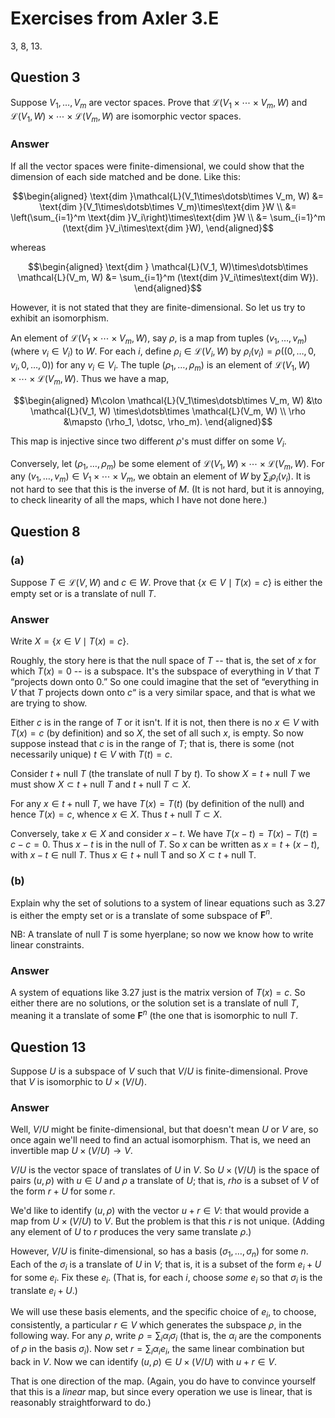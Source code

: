 # Exercises from Axler 3.E

3, 8, 13.

## Question 3

Suppose $V_1, \dots, V_m$ are vector spaces. Prove that
$\mathcal{L}(V_1\times\dotsb\times V_m, W)$ and $\mathcal{L}(V_1, W)
\times\dotsb\times \mathcal{L}(V_m, W)$ are isomorphic vector spaces.

### Answer

If all the vector spaces were finite-dimensional, we could show that
the dimension of each side matched and be done. Like this:

```math
\begin{aligned}
\text{dim }\mathcal{L}(V_1\times\dotsb\times V_m, W) 
  &= \text{dim }(V_1\times\dotsb\times V_m)\times\text{dim }W \\
  &= \left(\sum_{i=1}^m \text{dim }V_i\right)\times\text{dim }W \\
  &= \sum_{i=1}^m (\text{dim }V_i\times\text{dim }W), 
\end{aligned}
```

whereas

```math
\begin{aligned}
\text{dim } \mathcal{L}(V_1, W)\times\dotsb\times \mathcal{L}(V_m, W)
  &= \sum_{i=1}^m (\text{dim }V_i\times\text{dim W}).
  \end{aligned}
```

However, it is not stated that they are finite-dimensional. So let us
try to exhibit an isomorphism.

An element of $\mathcal{L}(V_1\times\dotsb\times V_m, W)$, say $\rho$,
is a map from tuples $(v_1, \dotsc, v_m)$ (where $v_i\in V_i$) to
$W$. For each $i$, define $\rho_i\in \mathcal{L}(V_i, W)$ by
$\rho_i(v_i) = \rho((0,\dotsc,0,v_i,0,\dotsc,0))$ for any $v_i\in
V_i$. The tuple $(\rho_1,\dotsc,\rho_m)$ is an element of
$\mathcal{L}(V_1, W) \times\dotsb\times \mathcal{L}(V_m, W)$. Thus we
have a map,

```math
\begin{aligned}
M\colon \mathcal{L}(V_1\times\dotsb\times V_m, W) &\to \mathcal{L}(V_1, W)
\times\dotsb\times \mathcal{L}(V_m, W) \\
\rho &\mapsto (\rho_1, \dotsc, \rho_m).
\end{aligned}
```

This map is injective since two different $\rho$'s must differ on some
$V_i$.

Conversely, let $(\rho_1,\dotsc,\rho_m)$ be some element of
$\mathcal{L}(V_1, W) \times\dotsb\times \mathcal{L}(V_m, W)$. For any
$(v_1,\dotsc,v_m)\in V_1\times\dotsb\times V_m$, we obtain an element
of $W$ by $\sum_i \rho_i(v_i)$. It is not hard to see that this is the
inverse of $M$. (It is not hard, but it is annoying, to check
linearity of all the maps, which I have not done here.)

## Question 8

### (a)

Suppose $T\in \mathcal{L}(V,W)$ and $c\in W$. Prove that $`\{x\in V\mid
T(x) = c\}`$ is either the empty set or is a translate of $\text{null }T$.

### Answer

Write $`X = \{x\in V\mid T(x) = c\}`$.

Roughly, the story here is that the null space of $T$ -- that is, the
set of $x$ for which $T(x)=0$ -- is a subspace. It's the subspace of
everything in $V$ that $T$ “projects down onto 0.” So one could
imagine that the set of “everything in $V$ that $T$ projects down onto
$c$“ is a very similar space, and that is what we are trying to show.

Either $c$ is in the range of $T$ or it isn't. If it is not, then
there is no $x\in V$ with $T(x)=c$ (by definition) and so $X$, the set
of all such $x$, is empty. So now suppose instead that $c$ is in the
range of $T$; that is, there is some (not necessarily unique) $t\in V$
with $T(t)=c$.

Consider $t+\text{null }T$ (the translate of $\text{null }T$ by
$t$). To show $X = t+\text{null }T$ we
must show $X\subset t+\text{null }T$ and $t+\text{null }T\subset X$.

For any $x\in t+\text{null }T$, we have $T(x) = T(t)$ (by
definition of the null) and hence $T(x) = c$, whence $x\in X$. Thus
$t+\text{null }T \subset X$.

Conversely, take $x\in X$ and consider $x-t$. We have
$T(x-t)=T(x)-T(t)=c-c=0$. Thus $x-t$ is in the null of $T$. So $x$
can be written as $x = t+(x-t)$, with $x-t\in\text{null }T$. Thus
$x\in t+\text{null T}$ and so $X\subset t+\text{null T}$.

### (b)

Explain why the set of solutions to a system of linear equations such
as 3.27 is either the empty set or is a translate of some subspace of
$\mathbf{F}^n$.

NB: A translate of $\text{null }T$ is some hyerplane; so now we know
how to write linear constraints.

### Answer

A system of equations like 3.27 just is the matrix version of
$T(x)=c$. So either there are no solutions, or the solution set is a
translate of $\text{null }T$, meaning it a translate of some
$\mathbf{F}^n$ (the one that is isomorphic to $\text{null }T$.

## Question 13

Suppose $U$ is a subspace of $V$ such that $V/U$ is
finite-dimensional. Prove that $V$ is isomorphic to $U\times (V/U)$.

### Answer

Well, $V/U$ might be finite-dimensional, but that doesn't mean $U$ or
$V$ are, so once again we'll need to find an actual isomorphism. That
is, we need an invertible map $U\times (V/U)\to V$.

$V/U$ is the vector space of translates of $U$ in $V$. So $U\times
(V/U)$ is the space of pairs $(u, \rho)$ with $u\in U$ and $\rho$ a
translate of $U$; that is, $rho$ is a subset of $V$ of the form $r+U$
for some $r$.

We'd like to identify $(u, \rho)$ with the vector $u+r\in V$: that
would provide a map from $U\times (V/U)$ to $V$. But the problem is
that this $r$ is not unique. (Adding any element of $U$ to $r$
produces the very same translate $\rho$.)

However, $V/U$ is finite-dimensional, so has a basis $(\sigma_1,
\dotsc, \sigma_n)$ for some $n$. Each of the $\sigma_i$ is a translate
of $U$ in $V$; that is, it is a subset of the form $e_i + U$ for some
$e_i$. Fix these $e_i$. (That is, for each $i$, choose _some_ $e_i$ so
that $\sigma_i$ is the translate $e_i+U$.)

We will use these basis elements, and the specific choice of $e_i$, to
choose, consistently, a particular $r\in V$ which generates the
subspace $\rho$, in the following way. For any $\rho$, write $\rho =
\sum_i\alpha_i\sigma_i$ (that is, the $\alpha_i$ are the components of
$\rho$ in the basis $\sigma_i$). Now set $r=\sum_i\alpha_i e_i$, the
same linear combination but back in $V$. Now we can identify
$(u,\rho)\in U\times(V/U)$ with $u+r\in V$.

That is one direction of the map. (Again, you do have to convince
yourself that this is a _linear_ map, but since every operation we use
is linear, that is reasonably straightforward to do.) 
